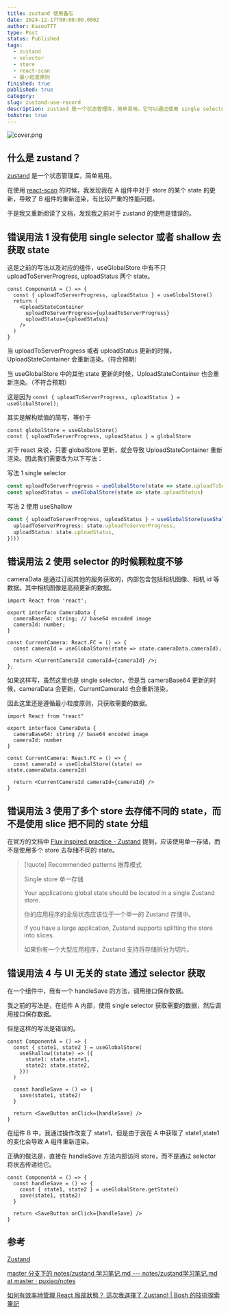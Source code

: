 ```yaml
---
title: zustand 使用备忘
date: 2024-12-17T00:00:00.000Z
author: KazooTTT
type: Post
status: Published
tags:
  - zustand
  - selector
  - store
  - react-scan
  - 最小粒度原则
finished: true
published: true
category: 
slug: zustand-use-record
description: zustand 是一个状态管理库，简单易用。它可以通过使用 single selector 或 shallow 来获取 state，避免所有组件都重新渲染。当 state 更新时，可以通过 useShallow 来只获取需要的数据。同时，应该遵循最小粒度原则，只获取需要的数据，而不是使用多个 store 去存储不同的 state。另外，与 UI 无关的 state 不需要通过 selector 获取，正确的做法是直接在 handleSave 方法内部访问 store。
toAstro: true
---
```


![cover.png](https://pictures.kazoottt.top/2024/12/20241217-533c0d7e7e526deaf3109fe13e49969f.png)

## 什么是 zustand？

[zustand](https://github.com/pmndrs/zustand) 是一个状态管理库，简单易用。

在使用 [react-scan](https://react-scan.com/) 的时候，我发现我在 A 组件中对于 store 的某个 state 的更新，导致了 B 组件的重新渲染，有比较严重的性能问题。

于是我又重新阅读了文档，发现我之前对于 zustand 的使用是错误的。

## 错误用法 1 没有使用 single selector 或者 shallow 去获取 state

这是之前的写法以及对应的组件，useGlobalStore 中有不只 uploadToServerProgress, uploadStatus 两个 state。

``` tsx
const ComponentA = () => {
  const { uploadToServerProgress, uploadStatus } = useGlobalStore()
  return (
    <UploadStateContainer
      uploadToServerProgress={uploadToServerProgress}
      uploadStatus={uploadStatus}
    />
  )
}

```

当 uploadToServerProgress 或者 uploadStatus 更新的时候，UploadStateContainer 会重新渲染。（符合预期）

当 useGlobalStore 中的其他 state 更新的时候，UploadStateContainer 也会重新渲染。（不符合预期）

这是因为 `const { uploadToServerProgress, uploadStatus } = useGlobalStore();`

其实是解构赋值的简写，等价于

``` tsx
const globalStore = useGlobalStore()
const { uploadToServerProgress, uploadStatus } = globalStore
```

对于 react 来说，只要 globalStore 更新，就会导致 UploadStateContainer 重新渲染。因此我们需要改为以下写法：

写法 1 single selector

``` ts
const uploadToServerProgress = useGlobalStore(state => state.uploadToServerProgress)
const uploadStatus = useGlobalStore(state => state.uploadStatus)
```

写法 2 使用 useShallow

``` ts
const { uploadToServerProgress, uploadStatus } = useGlobalStore(useShallow(state => ({
  uploadToServerProgress: state.uploadToServerProgress,
  uploadStatus: state.uploadStatus,
})))
```

## 错误用法 2 使用 selector 的时候颗粒度不够

cameraData 是通过订阅其他的服务获取的，内部包含包括相机图像、相机 id 等数据。其中相机图像是高频更新的数据。

``` tsx
import React from 'react';

export interface CameraData {
  cameraBase64: string; // base64 encoded image
  cameraId: number;
}

const CurrentCamera: React.FC = () => {
  const cameraId = useGlobalStore(state => state.cameraData.cameraId);

  return <CurrentCameraId cameraId={cameraId} />;
};
```

如果这样写，虽然这里也是 single selector，但是当 cameraBase64 更新的时候，cameraData 会更新，CurrentCameraId 也会重新渲染。

因此这里还是遵循最小粒度原则，只获取需要的数据。

``` tsx
import React from "react"

export interface CameraData {
  cameraBase64: string // base64 encoded image
  cameraId: number
}

const CurrentCamera: React.FC = () => {
  const cameraId = useGlobalStore((state) => state.cameraData.cameraId)

  return <CurrentCameraId cameraId={cameraId} />
}

```

## 错误用法 3 使用了多个 store 去存储不同的 state，而不是使用 slice 把不同的 state 分组

在官方的文档中 [Flux inspired practice - Zustand](https://zustand.docs.pmnd.rs/guides/flux-inspired-practice) 提到，应该使用单一存储，而不是使用多个 store 去存储不同的 state。

> [!quote]
> Recommended patterns 推荐模式
> 
> Single store 单一存储
> 
> Your applications global state should be located in a single Zustand store.
> 
> 你的应用程序的全局状态应该位于一个单一的 Zustand 存储中。
> 
> If you have a large application, Zustand supports splitting the store into slices.
> 
> 如果你有一个大型应用程序，Zustand 支持将存储拆分为切片。  

## 错误用法 4 与 UI 无关的 state 通过 selector 获取

在一个组件中，我有一个 handleSave 的方法，调用接口保存数据。

我之前的写法是，在组件 A 内部，使用 single selector 获取需要的数据，然后调用接口保存数据。

但是这样的写法是错误的。

```tsx
const ComponentA = () => {
  const { state1, state2 } = useGlobalStore(
    useShallow((state) => ({
      state1: state.state1,
      state2: state.state2,
    }))
  )

  const handleSave = () => {
    save(state1, state2)
  }

  return <SaveButton onClick={handleSave} />
}

```

在组件 B 中，我通过操作改变了 state1，但是由于我在 A 中获取了 state1,state1 的变化会导致 A 组件重新渲染。

正确的做法是，直接在 handleSave 方法内部访问 store，而不是通过 selector 将状态传递给它。

```tsx
const ComponentA = () => {
  const handleSave = () => {
    const { state1, state2 } = useGlobalStore.getState()
    save(state1, state2)
  }

  return <SaveButton onClick={handleSave} />
}
```

## 参考

[Zustand](https://zustand-demo.pmnd.rs/)

[master 分支下的 notes/zustand 学习笔记.md --- notes/zustand学习笔记.md at master · puxiao/notes](https://github.com/puxiao/notes/blob/master/zustand%E5%AD%A6%E4%B9%A0%E7%AC%94%E8%AE%B0.md)

[如何有效率地管理 React 局部狀態？ 這次我選擇了 Zustand! | Bosh 的技術探索筆記](https://notes.boshkuo.com/docs/React/zustand#%E7%82%BA%E4%BD%95%E9%81%B8%E6%93%87%E4%BD%BF%E7%94%A8-zustand-)
